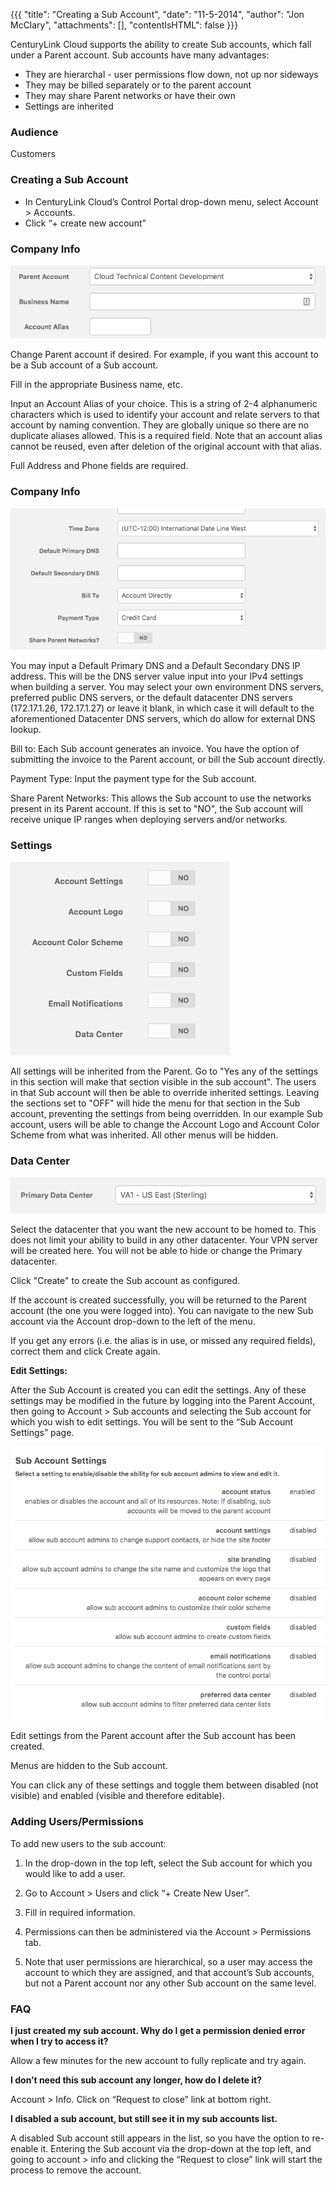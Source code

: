 {{{
"title": "Creating a Sub Account",
"date": "11-5-2014",
"author": "Jon McClary",
"attachments": [],
"contentIsHTML": false
}}}

CenturyLink Cloud supports the ability to create Sub accounts, which fall under a Parent account. Sub accounts have many advantages:

* They are hierarchal - user permissions flow down, not up nor sideways 
* They may be billed separately or to the parent account 
* They may share Parent networks or have their own 
* Settings are inherited

### Audience

Customers

### Creating a Sub Account

* In CenturyLink Cloud’s Control Portal drop-down menu, select Account > Accounts.
* Click “+ create new account”

### Company Info

![sub-alias](../images/create-sub-account-parent-info.png)

Change Parent account if desired. For example, if you want this account to be a Sub account of a Sub account.

Fill in the appropriate Business name, etc.

Input an Account Alias of your choice. This is a string of 2-4 alphanumeric characters which is used to identify your account and relate servers to that account by naming convention. They are globally unique so there are no duplicate aliases allowed. This is a required field. Note that an account alias cannot be reused, even after deletion of the original account with that alias.

Full Address and Phone fields are required.

### Company Info

![sub-billing](../images/create-sub-account-billing.png)

You may input a Default Primary DNS and a Default Secondary DNS IP address. This will be the DNS server value input into your IPv4 settings when building a server. You may select your own environment DNS servers, preferred public DNS servers, or the default datacenter DNS servers (172.17.1.26, 172.17.1.27) or leave it blank, in which case it will default to the aforementioned Datacenter DNS servers, which do allow for external DNS lookup.


Bill to: Each Sub account generates an invoice. You have the option of submitting the invoice to the Parent account, or bill the Sub account directly.

Payment Type: Input the payment type for the Sub account.

Share Parent Networks: This allows the Sub account to use the networks present in its Parent account. If this is set to "NO",  the Sub account will receive unique IP ranges when deploying servers and/or networks.

### Settings

![sub settings](../images/create-sub-account-settings.png)

All settings will be inherited from the Parent. Go to "Yes any of the settings in this section will make that section visible in the sub account". The users in that Sub account will then be able to override inherited settings. Leaving the sections set to "OFF" will hide the menu for that section in the Sub account, preventing the settings from being overridden. In our example Sub account, users will be able to change the Account Logo and Account Color Scheme from what was inherited. All other menus will be hidden.

### Data Center

![sub data center.png](../images/create-sub-account-datacenter.png)

Select the datacenter that you want the new account to be homed to. This does not limit your ability to build in any other datacenter. Your VPN server will be created here. You will not be able to hide or change the Primary datacenter.

Click "Create" to create the Sub account as configured.

If the account is created successfully, you will be returned to the Parent account (the one you were logged into). You can navigate to the new Sub account via the Account drop-down to the left of the menu.

If you get any errors (i.e. the alias is in use, or missed any required fields), correct them and click Create again.

**Edit Settings:**

After the Sub Account is created you can edit the settings. Any of these settings may be modified in the future by logging into the Parent Account, then going to Account > Sub accounts and selecting the Sub account for which you wish to edit settings. You will be sent to the “Sub Account Settings” page.

![sub edit settings.png](../images/create-sub-account-sub-settings.png)

Edit settings from the Parent account after the Sub account has been created.

Menus are hidden to the Sub account.

You can click any of these settings and toggle them between disabled (not visible) and enabled (visible and therefore editable).

### Adding Users/Permissions

To add new users to the sub account:

1. In the drop-down in the top left, select the Sub account for which you would like to add a user.

2. Go to Account > Users and click “+ Create New User”.

3. Fill in required information.

4. Permissions can then be administered via the Account > Permissions tab.

5. Note that user permissions are hierarchical, so a user may access the account to which they are assigned, and that account’s Sub accounts, but not a Parent account nor any other Sub account on the same level.

### FAQ

**I just created my sub account. Why do I get a permission denied error when I try to access it?**

Allow a few minutes for the new account to fully replicate and try again.

**I don’t need this sub account any longer, how do I delete it?**

Account > Info. Click on “Request to close” link at bottom right.

**I disabled a sub account, but still see it in my sub accounts list.**

A disabled Sub account still appears in the list, so you have the option to re-enable it. Entering the Sub account via the drop-down at the top left, and going to account > info and clicking the “Request to close” link will start the process to remove the account.
